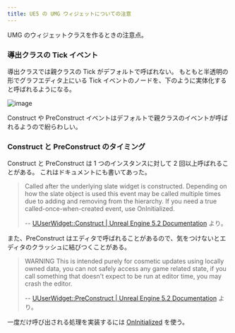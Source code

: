 ```yaml
---
title: UE5 の UMG ウィジェットについての注意
---
```


UMG のウィジェットクラスを作るときの注意点。

### 導出クラスの Tick イベント

導出クラスでは親クラスの Tick がデフォルトで呼ばれない。
もともと半透明の形でグラフエディタ上にいる Tick イベントのノードを、下のように実体化すると呼ばれるようになる。

![image](https://github.com/torus/torus.github.io/assets/65044/1134e894-b9de-4fa7-bb79-7eed375cbc58)

Construct や PreConstruct イベントはデフォルトで親クラスのイベントが呼ばれるようので紛らわしい。

### Construct と PreConstruct のタイミング

Construct と PreConstruct は 1 つのインスタンスに対して 2 回以上呼ばれることがある。
これはドキュメントにも書いてあった。

> Called after the underlying slate widget is constructed. Depending on how the slate object is used this event may be called multiple times due to adding and removing from the hierarchy. If you need a true called-once-when-created event, use OnInitialized.
> 
> -- [UUserWidget::Construct \| Unreal Engine 5.2 Documentation](https://docs.unrealengine.com/52/en-US/API/Runtime/UMG/Blueprint/UUserWidget/Construct/) より。

また、PreConstruct はエディタで呼ばれることがあるので、気をつけないとエディタのクラッシュに結びつくことがある。

> WARNING This is intended purely for cosmetic updates using locally owned data, you can not safely access any game related state, if you call something that doesn't expect to be run at editor time, you may crash the editor.
> 
> -- [UUserWidget::PreConstruct \| Unreal Engine 5.2 Documentation](https://docs.unrealengine.com/5.2/en-US/API/Runtime/UMG/Blueprint/UUserWidget/PreConstruct/) より。

一度だけ呼び出される処理を実装するには [OnInitialized](https://docs.unrealengine.com/5.2/en-US/API/Runtime/UMG/Blueprint/UUserWidget/OnInitialized/) を使う。
